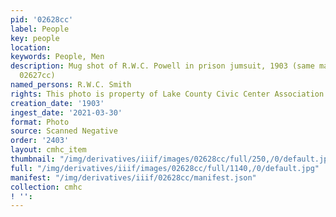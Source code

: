 ```yaml
---
pid: '02628cc'
label: People
key: people
location: 
keywords: People, Men
description: Mug shot of R.W.C. Powell in prison jumsuit, 1903 (same man in picture
  02627cc)
named_persons: R.W.C. Smith
rights: This photo is property of Lake County Civic Center Association.
creation_date: '1903'
ingest_date: '2021-03-30'
format: Photo
source: Scanned Negative
order: '2403'
layout: cmhc_item
thumbnail: "/img/derivatives/iiif/images/02628cc/full/250,/0/default.jpg"
full: "/img/derivatives/iiif/images/02628cc/full/1140,/0/default.jpg"
manifest: "/img/derivatives/iiif/02628cc/manifest.json"
collection: cmhc
! '': 
---
```

